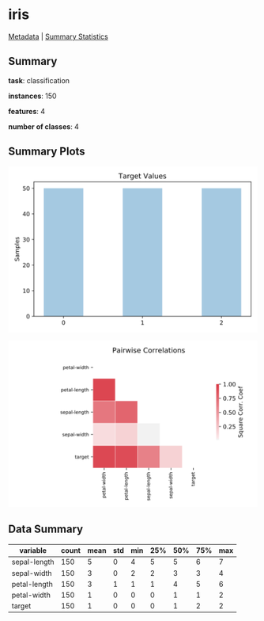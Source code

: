 # iris

[Metadata](metadata.yaml) | [Summary Statistics](summary_stats.csv)

## Summary

**task**: classification

**instances**: 150

**features**: 4

**number of classes**: 4

## Summary Plots

![Labels](label.svg)

![Corr](corr.svg)

## Data Summary

|	variable	|	count	|	mean	|	std	|	min	|	25%	|	50%	|	75%	|	max|
| --- | --- | --- | --- | --- | --- | --- | --- | --- |
|	sepal-length	|	150	|	5	|	0	|	4	|	5	|	5	|	6	|	7
|	sepal-width	|	150	|	3	|	0	|	2	|	2	|	3	|	3	|	4
|	petal-length	|	150	|	3	|	1	|	1	|	1	|	4	|	5	|	6
|	petal-width	|	150	|	1	|	0	|	0	|	0	|	1	|	1	|	2
|	target	|	150	|	1	|	0	|	0	|	0	|	1	|	2	|	2
